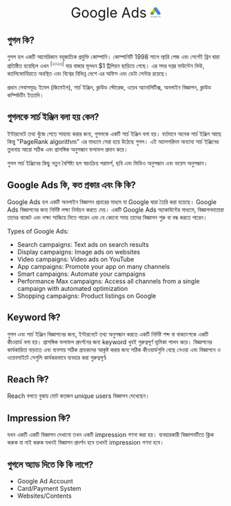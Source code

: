 <p style="text-align:center; font-size:2rem; ">Google Ads
<img src="google_ads_logo.png" width="24" height="24">
</p>

## গুগল কি?

গুগল হল একটি আমেরিকান বহুজাতিক প্রযুক্তি কোম্পানি। কোম্পানিটি 1998 সালে ল্যারি পেজ এবং সের্গেই ব্রিন দ্বারা প্রতিষ্ঠিত হয়েছিল এখন <sup>[২০২৩]</sup> যার বাজার মূলধন $1 ট্রিলিয়ন ছাড়িয়ে গেছে। এর সদর দপ্তর মাউন্টেন ভিউ, ক্যালিফোর্নিয়াতে অবস্থিত এবং বিশ্বের বিভিন্ন দেশে এর অফিস এবং ডেটা সেন্টার রয়েছে।

প্রধান সেবাসমূহঃ ইমেল (জিমেইল), সার্চ ইঞ্জিন, ক্লাউড স্টোরেজ, ওয়েব অ্যানালিটিক্স, অনলাইন বিজ্ঞাপন, ক্লাউড কম্পিউটিং ইত্যাদি। 

## গুগলকে সার্চ ইঞ্জিন বলা হয় কেন?

ইন্টারনেটে তথ্য খুঁজে পেতে সাহায্য করার জন্য, গুগলকে একটি সার্চ ইঞ্জিন বলা হয়। বর্তমানে অনেক সার্চ ইঞ্জিন আছে কিন্তু "PageRank algorithm" এর মাধ্যমে সেরা হয়ে উঠেছে গুগল। এই অ্যালগরিদম অন্যান্য সার্চ ইঞ্জিনের তুলনায় আরো সঠিক এবং প্রাসঙ্গিক অনুসন্ধান ফলাফল প্রদান করে।

গুগল সার্চ ইঞ্জিনের কিছু নতুন বৈশিষ্ট্য হল স্বয়ংক্রিয় পরামর্শ, ছবি এবং ভিডিও অনুসন্ধান এবং ভয়েস অনুসন্ধান।

## Google Ads কি, কত প্রকার এবং কি কি?

Google Ads হল একটি অনলাইন বিজ্ঞাপন প্রচারের মাধ্যম যা Google দ্বারা তৈরি করা হয়েছে। Google Ads বিজ্ঞাপনের জন্য নির্দিষ্ট লক্ষ্য নির্বাচন করতে দেয়। একটি Google Ads অ্যাকাউন্টের মাধ্যমে, বিজ্ঞাপনদাতারা তাদের বাজেট এবং লক্ষ্য সাজিয়ে নিতে পারেন এবং যে কোনো সময় তাদের বিজ্ঞাপন শুরু বা বন্ধ করতে পারেন।

Types of Google Ads:
* Search campaigns: Text ads on search results
* Display campaigns: Image ads on websites
* Video campaigns: Video ads on YouTube
* App campaigns: Promote your app on many channels
* Smart campaigns: Automate your campaigns
* Performance Max campaigns: Access all channels from a single campaign with automated optimization
* Shopping campaigns: Product listings on Google

## Keyword কি?

গুগল এবং সার্চ ইঞ্জিন বিজ্ঞাপনের জন্য, ইন্টারনেটে তথ্য অনুসন্ধান করতে একটি নির্দিষ্ট শব্দ বা বাক্যাংশকে একটি কীওয়ার্ড বলা হয়। প্রাসঙ্গিক ফলাফল প্রদর্শনের জন্য keyword খুবই গুরুত্বপূর্ণ ভূমিকা পালন করে। বিজ্ঞাপনের কার্যকারিতা বাড়াতে এবং ব্যবসায় সঠিক গ্রাহকদের আকৃষ্ট করার জন্য সঠিক কীওয়ার্ডগুলি বেছে নেওয়া এবং বিজ্ঞাপনে ও ওয়েবসাইটে সেগুলি কার্যকরভাবে ব্যবহার করা গুরুত্বপূর্ণ৷

## Reach কি?

Reach বলতে বুঝায় মোট কতজন unique users বিজ্ঞাপন দেখেছেন।

## Impression কি?

যখন একটি একটি বিজ্ঞাপন দেখানো তখন একটি impression গণনা করা হয়। ব্যবহারকারী বিজ্ঞাপনটিতে ক্লিক করুক বা নাই করুক যখনই বিজ্ঞাপন প্রদর্শন হবে তখনই impression গণনা হবে।

## গুগলে অ্যাড দিতে কি কি লাগে?

* Google Ad Account
* Card/Payment System
* Websites/Contents

